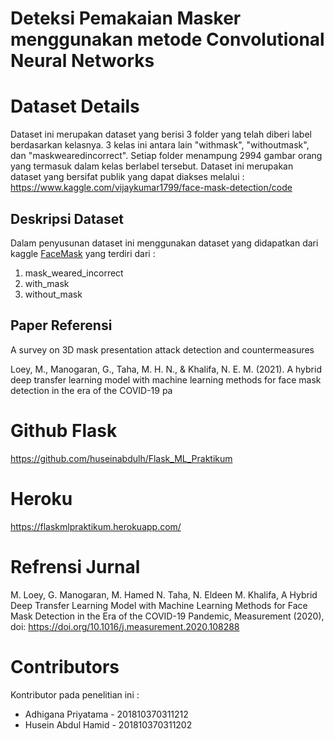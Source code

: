 # Deteksi Pemakaian Masker menggunakan metode Convolutional Neural Networks
# Dataset Details
Dataset ini merupakan dataset yang berisi 3 folder yang telah diberi label berdasarkan kelasnya. 3 kelas ini antara lain "withmask", "withoutmask", dan
"maskwearedincorrect". Setiap folder menampung 2994 gambar orang yang termasuk dalam kelas berlabel tersebut. Dataset ini merupakan dataset yang bersifat publik yang dapat diakses melalui : https://www.kaggle.com/vijaykumar1799/face-mask-detection/code
## Deskripsi Dataset 
Dalam penyusunan dataset ini menggunakan dataset yang didapatkan dari kaggle [FaceMask](https://www.kaggle.com/vijaykumar1799/face-mask-detection) yang terdiri dari :
1. mask_weared_incorrect
2. with_mask
3. without_mask

## Paper Referensi
A survey on 3D mask presentation attack detection and countermeasures

Loey, M., Manogaran, G., Taha, M. H. N., & Khalifa, N. E. M. (2021). A hybrid deep transfer learning model with machine learning methods for face mask detection in the era of the COVID-19 pa
# Github Flask
https://github.com/huseinabdulh/Flask_ML_Praktikum
# Heroku
https://flaskmlpraktikum.herokuapp.com/
# Refrensi Jurnal
M. Loey, G. Manogaran, M. Hamed N. Taha, N. Eldeen M. Khalifa, A Hybrid Deep
Transfer Learning Model with Machine Learning Methods for Face Mask Detection in the Era of the COVID-19
Pandemic, Measurement (2020), doi: https://doi.org/10.1016/j.measurement.2020.108288
# Contributors
Kontributor pada penelitian ini :
* Adhigana Priyatama - 201810370311212
* Husein Abdul Hamid - 201810370311202
